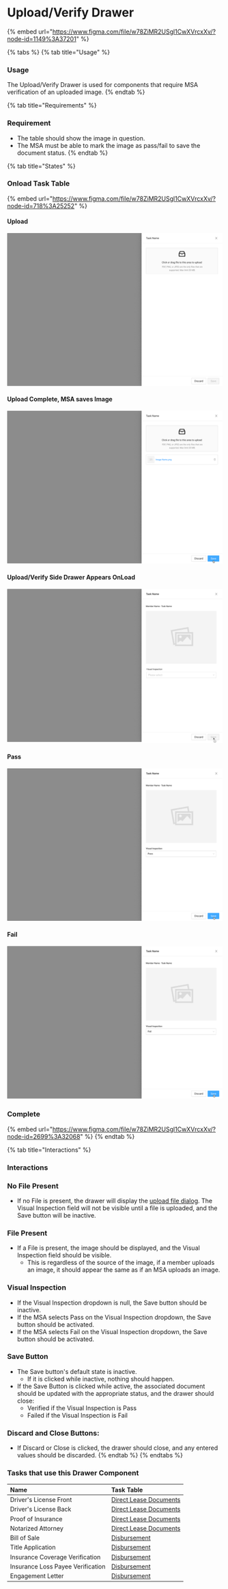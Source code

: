 # Upload/Verify Drawer

{% embed url="https://www.figma.com/file/w78ZiMR2USgl1CwXVrcxXv/?node-id=1149%3A37201" %}

{% tabs %}
{% tab title="Usage" %}
### Usage

The Upload/Verify Drawer is used for components that require MSA verification of an uploaded image.
{% endtab %}

{% tab title="Requirements" %}
### Requirement

* The table should show the image in question.
* The MSA must be able to mark the image as pass/fail to save the document status.
{% endtab %}

{% tab title="States" %}
### Onload Task Table

{% embed url="https://www.figma.com/file/w78ZiMR2USgl1CwXVrcxXv/?node-id=718%3A25252" %}

#### Upload

![](../../.gitbook/assets/side-drawer-upload-onload.png)

#### Upload Complete, MSA saves Image

![](../../.gitbook/assets/side-drawer-upload-complete.png)

#### Upload/Verify Side Drawer Appears OnLoad

![](../../.gitbook/assets/verfiy-onload.png)

#### Pass

![](../../.gitbook/assets/verfiy-pass-image.png)

#### Fail

![](../../.gitbook/assets/verfiy-fail-image.png)

### Complete

{% embed url="https://www.figma.com/file/w78ZiMR2USgl1CwXVrcxXv/?node-id=2699%3A32068" %}
{% endtab %}

{% tab title="Interactions" %}
### Interactions

### No File Present

* If no File is present, the drawer will display the [upload file dialog](https://ant.design/components/upload/#header). The Visual Inspection field will not be visible until a file is uploaded, and the Save button will be inactive.

### File Present

* If a File is present, the image should be displayed, and the Visual Inspection field should be visible. 
  * This is regardless of the source of the image, if a member uploads an image, it should appear the same as if an MSA uploads an image.

### Visual Inspection

* If the Visual Inspection dropdown is null, the Save button should be inactive.
* If the MSA selects Pass on the Visual Inspection dropdown, the Save button should be activated.
* If the MSA selects Fail on the Visual Inspection dropdown, the Save button should be activated. 

### Save Button

* The Save button's default state is inactive.
  * If it is clicked while inactive, nothing should happen.
* If the Save Button is clicked while active, the associated document should be updated with the appropriate status, and the drawer should close:
  * Verified if the Visual Inspection is Pass
  * Failed if the Visual Inspection is Fail

### Discard and Close Buttons:

* If Discard or Close is clicked, the drawer should close, and any entered values should be discarded.
{% endtab %}
{% endtabs %}

### Tasks that use this Drawer Component

| Name | Task Table |
| :--- | :--- |
| Driver's License Front | [Direct Lease Documents](../task-tables/task-table/direct-lease-documents.md) |
| Driver's License Back | [Direct Lease Documents](../task-tables/task-table/direct-lease-documents.md) |
| Proof of Insurance | [Direct Lease Documents](../task-tables/task-table/direct-lease-documents.md) |
| Notarized Attorney | [Direct Lease Documents](../task-tables/task-table/direct-lease-documents.md) |
| Bill of Sale | [Disbursement](../task-tables/task-table/disbursement.md) |
| Title Application | [Disbursement](../task-tables/task-table/disbursement.md) |
| Insurance Coverage Verification | [Disbursement](../task-tables/task-table/disbursement.md) |
| Insurance Loss Payee Verification | [Disbursement](../task-tables/task-table/disbursement.md) |
| Engagement Letter | [Disbursement](../task-tables/task-table/disbursement.md) |

